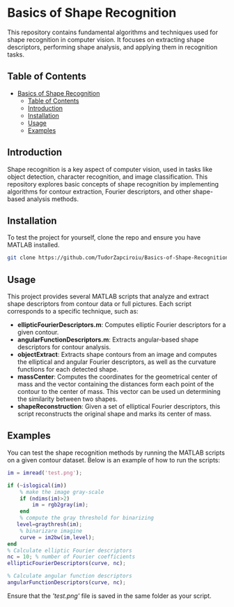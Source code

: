 
# Basics of Shape Recognition

This repository contains fundamental algorithms and techniques used for shape recognition in computer vision. It focuses on extracting shape descriptors, performing shape analysis, and applying them in recognition tasks.

## Table of Contents
- [Basics of Shape Recognition](#basics-of-shape-recognition)
  - [Table of Contents](#table-of-contents)
  - [Introduction](#introduction)
  - [Installation](#installation)
  - [Usage](#usage)
  - [Examples](#examples)

## Introduction
Shape recognition is a key aspect of computer vision, used in tasks like object detection, character recognition, and image classification. This repository explores basic concepts of shape recognition by implementing algorithms for contour extraction, Fourier descriptors, and other shape-based analysis methods.

## Installation
To test the project for yourself, clone the repo and ensure you have MATLAB installed.

```bash
git clone https://github.com/TudorZapciroiu/Basics-of-Shape-Recognition.git
```


## Usage
This project provides several MATLAB scripts that analyze and extract shape descriptors from contour data or full pictures. Each script corresponds to a specific technique, such as:
- **ellipticFourierDescriptors.m**: Computes elliptic Fourier descriptors for a given contour.
- **angularFunctionDescriptors.m**: Extracts angular-based shape descriptors for contour analysis.
- **objectExtract**: Extracts shape contours from an image and computes the elliptical and angular Fourier descriptors, as well as the curvature functions for each detected shape.
- **massCenter**: Computes the coordinates for the geometrical center of mass and the vector containing the distances form each point of the contour to the center of mass. This vector can be used un determining the similarity between two shapes.
- **shapeReconstruction**: Given a set of elliptical Fourier descriptors, this script reconstructs the original shape and marks its center of mass.


## Examples
You can test the shape recognition methods by running the MATLAB scripts on a given contour dataset. Below is an example of how to run the scripts:

```matlab
im = imread('test.png');

if (~islogical(im))
    % make the image gray-scale
    if (ndims(im)>2) 
        im = rgb2gray(im);
    end
    % compute the gray threshold for binarizing
   level=graythresh(im); 
    % binarizare imagine
    curve = im2bw(im,level);
end
% Calculate elliptic Fourier descriptors
nc = 10; % number of Fourier coefficients
ellipticFourierDescriptors(curve, nc);

% Calculate angular function descriptors
angularFunctionDescriptors(curve, nc);
```

Ensure that the *'test.png'* file is saved in the same folder as your script.


